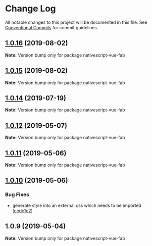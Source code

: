 # Change Log

All notable changes to this project will be documented in this file.
See [Conventional Commits](https://conventionalcommits.org) for commit guidelines.

## [1.0.16](https://github.com/Akylas/nativescript-vue-fab/compare/v1.0.15...v1.0.16) (2019-08-02)

**Note:** Version bump only for package nativescript-vue-fab





## [1.0.15](https://github.com/Akylas/nativescript-vue-fab/compare/v1.0.14...v1.0.15) (2019-08-02)

**Note:** Version bump only for package nativescript-vue-fab





## [1.0.14](https://github.com/Akylas/nativescript-vue-fab/compare/v1.0.12...v1.0.14) (2019-07-19)

**Note:** Version bump only for package nativescript-vue-fab





## [1.0.12](https://github.com/Akylas/nativescript-vue-fab/compare/v1.0.11...v1.0.12) (2019-05-07)

**Note:** Version bump only for package nativescript-vue-fab





## [1.0.11](https://github.com/Akylas/nativescript-vue-fab/compare/v1.0.10...v1.0.11) (2019-05-06)

**Note:** Version bump only for package nativescript-vue-fab





## [1.0.10](https://github.com/Akylas/nativescript-vue-fab/compare/v1.0.9...v1.0.10) (2019-05-06)


### Bug Fixes

* generate style into an external css which needs to be imported ([cedc1c2](https://github.com/Akylas/nativescript-vue-fab/commit/cedc1c2))





## 1.0.9 (2019-05-04)

**Note:** Version bump only for package nativescript-vue-fab
